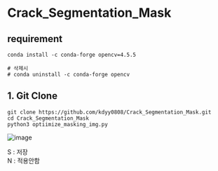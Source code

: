 # Crack_Segmentation_Mask

## requirement

```
conda install -c conda-forge opencv=4.5.5

# 삭제시
# conda uninstall -c conda-forge opencv

```

## 1. Git Clone
```
git clone https://github.com/kdyy0808/Crack_Segmentation_Mask.git
cd Crack_Segmentation_Mask
python3 optiimize_masking_img.py
```


![image](https://user-images.githubusercontent.com/40755420/153803440-af3ede7a-177b-43cf-bb5c-0827aee54989.png)


S : 저장   
N : 적용안함  
